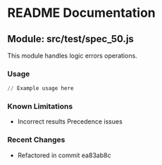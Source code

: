# README Documentation

## Module: src/test/spec_50.js

This module handles logic errors operations.

### Usage

```python
// Example usage here
```

### Known Limitations

- Incorrect results Precedence issues

### Recent Changes

- Refactored in commit ea83ab8c
